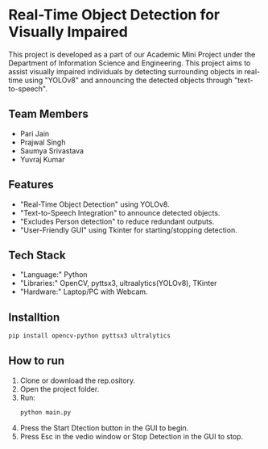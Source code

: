 # Real-Time Object Detection for Visually Impaired
This project is developed as a part of our Academic Mini Project under the Department of Information Science and Engineering.
This project aims to assist visually impaired individuals by detecting surrounding objects in real-time using "YOLOv8"
and announcing the detected objects through "text-to-speech".

## Team Members
- Pari Jain
- Prajwal Singh
- Saumya Srivastava
- Yuvraj Kumar


## Features
- "Real-Time Object Detection" using YOLOv8.
- "Text-to-Speech Integration" to announce detected objects.
- "Excludes Person detection" to reduce redundant outputs.
- "User-Friendly GUI" using Tkinter for starting/stopping detection.

## Tech Stack
- "Language:" Python
- "Libraries:" OpenCV, pyttsx3, ultraalytics(YOLOv8), TKinter
- "Hardware:" Laptop/PC with Webcam.

## Installtion
```bash
pip install opencv-python pyttsx3 ultralytics
```

## How to run
1. Clone or download the rep.ository.
2. Open the project folder.
3. Run:
   ```bash
   python main.py
   ```
5. Press the Start Dtection button in the GUI to begin.
6. Press Esc in the vedio window or Stop Detection in the GUI to stop.

